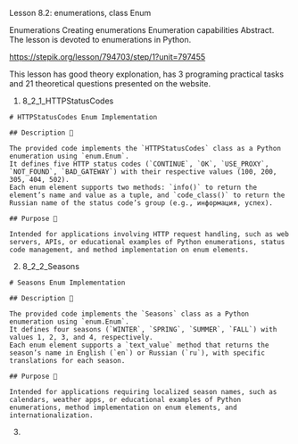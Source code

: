 Lesson 8.2: enumerations, class Enum

Enumerations
Creating enumerations
Enumeration capabilities
Abstract. The lesson is devoted to enumerations in Python.

https://stepik.org/lesson/794703/step/1?unit=797455

This lesson has good theory explonation, has 3 programing practical tasks and 21 theoretical questions presented on the website.

1. 8_2_1_HTTPStatusCodes

```
# HTTPStatusCodes Enum Implementation

## Description 📝

The provided code implements the `HTTPStatusCodes` class as a Python enumeration using `enum.Enum`.
It defines five HTTP status codes (`CONTINUE`, `OK`, `USE_PROXY`, `NOT_FOUND`, `BAD_GATEWAY`) with their respective values (100, 200, 305, 404, 502).
Each enum element supports two methods: `info()` to return the element’s name and value as a tuple, and `code_class()` to return the Russian name of the status code’s group (e.g., информация, успех).

## Purpose 🎯

Intended for applications involving HTTP request handling, such as web servers, APIs, or educational examples of Python enumerations, status code management, and method implementation on enum elements.
```

2. 8_2_2_Seasons

```
# Seasons Enum Implementation

## Description 📝

The provided code implements the `Seasons` class as a Python enumeration using `enum.Enum`.
It defines four seasons (`WINTER`, `SPRING`, `SUMMER`, `FALL`) with values 1, 2, 3, and 4, respectively.
Each enum element supports a `text_value` method that returns the season’s name in English (`en`) or Russian (`ru`), with specific translations for each season.

## Purpose 🎯

Intended for applications requiring localized season names, such as calendars, weather apps, or educational examples of Python enumerations, method implementation on enum elements, and internationalization.
```

3.

```

```
